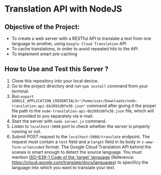 # Translation API with NodeJS

## Objective of the Project:
- To create a web server with a RESTful API to translate a text from one language to another, using `Google Cloud Translation` API
- To cache translations, in order to avoid repeated hits to the API
- To implement smart pre-caching

## How to Use and Test this Server ?
1. Clone this repository into your local device.
2. Go to the project directory and run `npm install` command from your terminal.
3. Run `export GOOGLE_APPLICATION_CREDENTIALS="/home/user/Downloads/node-translation-api-6b2091d0fe30.json"` command after giving it the proper file path to the `node-translation-api-6b2091d0fe30.json` file, which will be provided to you separately via e-mail.
4. Start the server with `node server.js` command.
5. Listen to `localhost:5000` port to check whether the server is properly running or not.
6. Submit POST request to the `localhost:5000/translate` endpoint. The request must contain a `text` field and a `target` field in its body in `x-www-form-urlencoded` format. The Google Cloud Translation API behind the scenes is smart enough to detect the source language. You must mention [ISO-639-1 Code of the 'target' language](https://cloud.google.com/translate/docs/languages) (Reference: https://cloud.google.com/translate/docs/languages) to specificy the language into which you want to translate your text.
